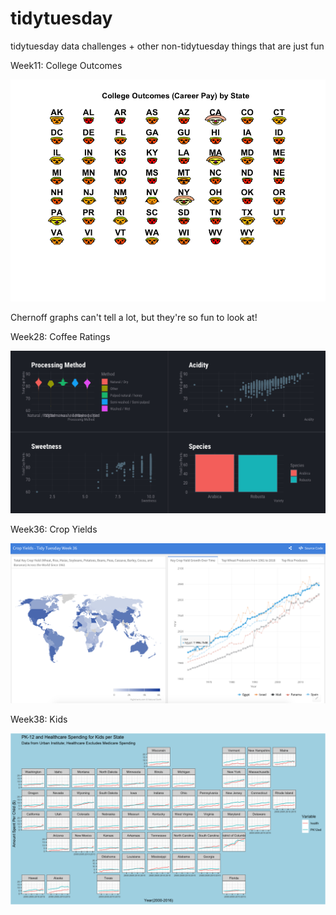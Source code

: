 # tidytuesday

tidytuesday data challenges + other non-tidytuesday things that are just fun

Week11: College Outcomes

![Week11](/week11/CollegeOutcomes.png?raw=true "Week11")

Chernoff graphs can't tell a lot, but they're so fun to look at!

Week28: Coffee Ratings

![Week28](/week28/coffee.png?raw=true "Optional Title")

Week36: Crop Yields

![Week36](/week36/CropYields.png?raw=true "Optional Title")

Week38: Kids

![Week38](/week38/kids.png?raw=true "Optional Title")

